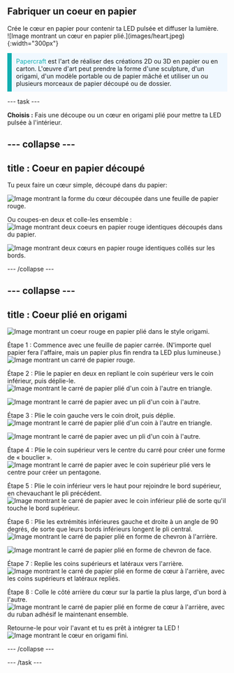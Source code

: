 ## Fabriquer un coeur en papier

<div style="display: flex; flex-wrap: wrap">
<div style="flex-basis: 200px; flex-grow: 1; margin-right: 15px;">
Crée le cœur en papier pour contenir ta LED pulsée et diffuser la lumière. 
</div>
<div>
![Image montrant un cœur en papier plié.](images/heart.jpeg){:width="300px"}
</div>
</div>

<p style="border-left: solid; border-width:10px; border-color: #0faeb0; background-color: aliceblue; padding: 10px;">
<span style="color: #0faeb0">Papercraft</span> est l'art de réaliser des créations 2D ou 3D en papier ou en carton. L'œuvre d'art peut prendre la forme d'une sculpture, d'un origami, d'un modèle portable ou de papier mâché et utiliser un ou plusieurs morceaux de papier découpé ou de dossier.</p>

--- task ---

**Choisis :** Fais une découpe ou un cœur en origami plié pour mettre ta LED pulsée à l'intérieur.

--- collapse ---
---
title : Coeur en papier découpé
---

Tu peux faire un cœur simple, découpé dans du papier:

![Image montrant la forme du cœur découpée dans une feuille de papier rouge.](images/heart-cutout.png)

Ou coupes-en deux et colle-les ensemble : ![Image montrant deux coeurs en papier rouge identiques découpés dans du papier.](images/heart-cutout2.png)

![Image montrant deux cœurs en papier rouge identiques collés sur les bords.](images/heart-cutout3.png)


--- /collapse ---


--- collapse ---
---
title : Coeur plié en origami
---

![Image montrant un coeur rouge en papier plié dans le style origami.](images/heart.png)

Étape 1 : Commence avec une feuille de papier carrée. (N'importe quel papier fera l'affaire, mais un papier plus fin rendra ta LED plus lumineuse.) ![Image montrant un carré de papier rouge.](images/heart1.png)


Étape 2 : Plie le papier en deux en repliant le coin supérieur vers le coin inférieur, puis déplie-le. ![Image montrant le carré de papier plié d'un coin à l'autre en triangle.](images/heart2.png)

![Image montrant le carré de papier avec un pli d'un coin à l'autre.](images/heart3.png)


Étape 3 : Plie le coin gauche vers le coin droit, puis déplie. ![Image montrant le carré de papier plié d'un coin à l'autre en triangle.](images/heart4.png)

![Image montrant le carré de papier avec un pli d'un coin à l'autre.](images/heart5.png)


Étape 4 : Plie le coin supérieur vers le centre du carré pour créer une forme de « bouclier ». ![Image montrant le carré de papier avec le coin supérieur plié vers le centre pour créer un pentagone.](images/heart6.png)


Étape 5 : Plie le coin inférieur vers le haut pour rejoindre le bord supérieur, en chevauchant le pli précédent. ![Image montrant le carré de papier avec le coin inférieur plié de sorte qu'il touche le bord supérieur.](images/heart7.png)

Étape 6 : Plie les extrémités inférieures gauche et droite à un angle de 90 degrés, de sorte que leurs bords inférieurs longent le pli central. ![Image montrant le carré de papier plié en forme de chevron à l'arrière.](images/heart8.png)

![Image montrant le carré de papier plié en forme de chevron de face.](images/heart9.png)


Étape 7 : Replie les coins supérieurs et latéraux vers l'arrière. ![Image montrant le carré de papier plié en forme de cœur à l'arrière, avec les coins supérieurs et latéraux repliés.](images/heart10.png)

Étape 8 : Colle le côté arrière du cœur sur la partie la plus large, d'un bord à l'autre. ![Image montrant le carré de papier plié en forme de cœur à l'arrière, avec du ruban adhésif le maintenant ensemble.](images/heart11.png)

Retourne-le pour voir l'avant et tu es prêt à intégrer ta LED ! ![Image montrant le cœur en origami fini.](images/heart.png)


--- /collapse ---

--- /task ---



